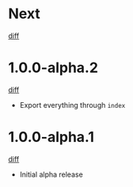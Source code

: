 # Next

[diff](https://github.com/gtm-support/core/compare/1.0.0-alpha.2...main)

# 1.0.0-alpha.2

[diff](https://github.com/gtm-support/core/compare/1.0.0-alpha.1...1.0.0-alpha.2)

- Export everything through `index`

# 1.0.0-alpha.1

[diff](https://github.com/gtm-support/core/compare/589c63d1719d05319e9c2307397bdfb7cda5825b...1.0.0-alpha.1)

- Initial alpha release
